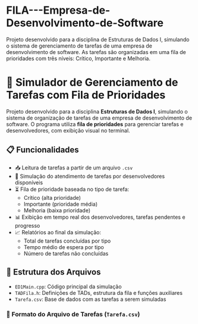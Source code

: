 # FILA---Empresa-de-Desenvolvimento-de-Software
Projeto desenvolvido para a disciplina de Estruturas de Dados I, simulando o sistema de gerenciamento de tarefas de uma empresa de desenvolvimento de software. As tarefas são organizadas em uma fila de prioridades com três níveis: Crítico, Importante e Melhoria.

# 🧠 Simulador de Gerenciamento de Tarefas com Fila de Prioridades

Projeto desenvolvido para a disciplina **Estruturas de Dados I**, simulando o sistema de organização de tarefas de uma empresa de desenvolvimento de software. O programa utiliza **fila de prioridades** para gerenciar tarefas e desenvolvedores, com exibição visual no terminal.

## 📋 Funcionalidades

- 📥 Leitura de tarefas a partir de um arquivo `.csv`
- 🔁 Simulação do atendimento de tarefas por desenvolvedores disponíveis
- ⏳ Fila de prioridade baseada no tipo de tarefa:
  - Crítico (alta prioridade)
  - Importante (prioridade média)
  - Melhoria (baixa prioridade)
- 📊 Exibição em tempo real dos desenvolvedores, tarefas pendentes e progresso
- 📈 Relatórios ao final da simulação:
  - Total de tarefas concluídas por tipo
  - Tempo médio de espera por tipo
  - Número de tarefas não concluídas

## 📁 Estrutura dos Arquivos

- `ED1Main.cpp`: Código principal da simulação
- `TADFila.h`: Definições de TADs, estrutura da fila e funções auxiliares
- `Tarefa.csv`: Base de dados com as tarefas a serem simuladas

### 🧾 Formato do Arquivo de Tarefas (`Tarefa.csv`)

